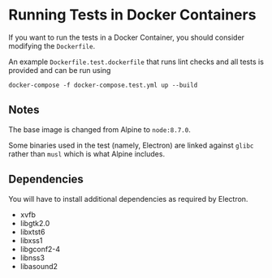 # Running Tests in Docker Containers

If you want to run the tests in a Docker Container, you should consider modifying the `Dockerfile`.

An example `Dockerfile.test.dockerfile` that runs lint checks and all tests is provided and can be run using

```
docker-compose -f docker-compose.test.yml up --build
```

## Notes

The base image is changed from Alpine to `node:8.7.0`.

Some binaries used in the test (namely, Electron) are linked against `glibc` rather than
`musl` which is what Alpine includes.

## Dependencies

You will have to install additional dependencies as required by Electron.

  - xvfb
  - libgtk2.0
  - libxtst6
  - libxss1
  - libgconf2-4
  - libnss3
  - libasound2
